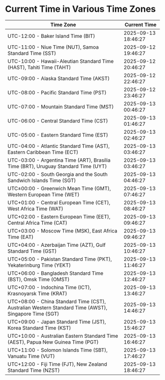 # Current Time in Various Time Zones

| Time Zone | Current Time |
|-----------|--------------|
| UTC-12:00 - Baker Island Time (BIT) | 2025-09-13 18:46:27 |
| UTC-11:00 - Niue Time (NUT), Samoa Standard Time (SST) | 2025-09-12 19:46:27 |
| UTC-10:00 - Hawaii-Aleutian Standard Time (HAST), Tahiti Time (TAHT) | 2025-09-12 20:46:27 |
| UTC-09:00 - Alaska Standard Time (AKST) | 2025-09-12 22:46:27 |
| UTC-08:00 - Pacific Standard Time (PST) | 2025-09-12 23:46:27 |
| UTC-07:00 - Mountain Standard Time (MST) | 2025-09-13 00:46:27 |
| UTC-06:00 - Central Standard Time (CST) | 2025-09-13 01:46:27 |
| UTC-05:00 - Eastern Standard Time (EST) | 2025-09-13 02:46:27 |
| UTC-04:00 - Atlantic Standard Time (AST), Eastern Caribbean Time (ECT) | 2025-09-13 03:46:27 |
| UTC-03:00 - Argentina Time (ART), Brasília Time (BRT), Uruguay Standard Time (UYT) | 2025-09-13 03:46:27 |
| UTC-02:00 - South Georgia and the South Sandwich Islands Time (SGT) | 2025-09-13 04:46:27 |
| UTC±00:00 - Greenwich Mean Time (GMT), Western European Time (WET) | 2025-09-13 07:46:27 |
| UTC+01:00 - Central European Time (CET), West Africa Time (WAT) | 2025-09-13 08:46:27 |
| UTC+02:00 - Eastern European Time (EET), Central Africa Time (CAT) | 2025-09-13 09:46:27 |
| UTC+03:00 - Moscow Time (MSK), East Africa Time (EAT) | 2025-09-13 09:46:27 |
| UTC+04:00 - Azerbaijan Time (AZT), Gulf Standard Time (GST) | 2025-09-13 10:46:27 |
| UTC+05:00 - Pakistan Standard Time (PKT), Yekaterinburg Time (YEKT) | 2025-09-13 11:46:27 |
| UTC+06:00 - Bangladesh Standard Time (BST), Omsk Time (OMST) | 2025-09-13 12:46:27 |
| UTC+07:00 - Indochina Time (ICT), Krasnoyarsk Time (KRAT) | 2025-09-13 13:46:27 |
| UTC+08:00 - China Standard Time (CST), Australian Western Standard Time (AWST), Singapore Time (SGT) | 2025-09-13 14:46:27 |
| UTC+09:00 - Japan Standard Time (JST), Korea Standard Time (KST) | 2025-09-13 15:46:27 |
| UTC+10:00 - Australian Eastern Standard Time (AEST), Papua New Guinea Time (PGT) | 2025-09-13 16:46:27 |
| UTC+11:00 - Solomon Islands Time (SBT), Vanuatu Time (VUT) | 2025-09-13 17:46:27 |
| UTC+12:00 - Fiji Time (FJT), New Zealand Standard Time (NZST) | 2025-09-13 18:46:27 |
